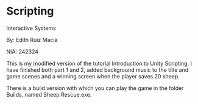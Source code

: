 # Scripting

Interactive Systems

By: Edith Ruiz Macià

NIA: 242324

This is my modified version of the tutorial Introduction to Unity Scripting. I have finished both part 1 and 2, added background music to the title and game scenes and a winning screen when the player saves 20 sheep.

There is a build version with which you can play the game in the folder Builds, named Sheep Rescue.exe.
